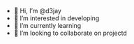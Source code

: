 - 👋 Hi, I’m @d3jay
- 👀 I’m interested in developing
- 🌱 I’m currently learning 
- 💞️ I’m looking to collaborate on projectd


<!---
d3jay/d3jay is a ✨ special ✨ repository because its `README.md` (this file) appears on your GitHub profile.
You can click the Preview link to take a look at your changes.
--->
